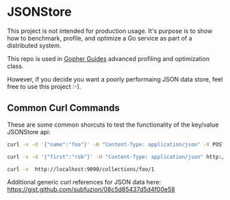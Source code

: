 # JSONStore

This project is not intended for production usage.  It's purpose is to show how to benchmark, profile, and optimize a Go service as part of a distributed system.

This repo is used in [Gopher Guides](https://www.gopherguides.com) advanced profiling and optimization class.

However, if you decide you want a poorly performaing JSON data store, feel free to use this project :-).


## Common Curl Commands

These are some common shorcuts to test the functionality of the key/value JSONStore api:

```sh
curl -v -d '{"name":"foo"}' -H "Content-Type: application/json" -X POST http://localhost:9090/collections

curl -v -d '{"first":"rob"}' -H "Content-Type: application/json" http://localhost:9090/collections/foo/1

curl -v  http://localhost:9090/collections/foo/1
```

Additional generic curl references for JSON data here: https://gist.github.com/subfuzion/08c5d85437d5d4f00e58
